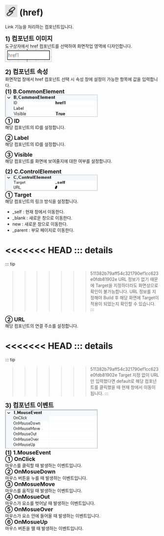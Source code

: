 # <img src="../../.vuepress/public/documentation/view-designer/Structure/Tool_Box/href.png" style="position: relative;top: 5px;" width="40" height="40"> (href)
Link 기능을 처리하는 컴포넌트입니다.

<b style="font-size: 20px"> 1) 컴포넌트 이미지 </b> <br/>
도구상자에서 href 컴포넌트를 선택하여 화면작업 영역에 디자인합니다. <br/>
<img src="../../.vuepress/public/documentation/view-designer/Href/href_Image.png" style="border: 1px solid #bbb;" width="150" height="40"> <br/>

<b style="font-size: 20px"> 2) 컴포넌트 속성 </b> <br/>
화면작업 창에서 href 컴포넌트 선택 시 속성 창에 설정이 가능한 항목에 값을 입력합니다. <br/>
<b style="font-size: 18px"> (1) B.CommonElement </b> <br/>
<img src="../../.vuepress/public/documentation/view-designer/Href/href_CommonElement.png"  style="border: 1px solid #bbb;" width="300" height="70"/> <br/>
<b style="font-size: 18px"> ① ID </b> <br/>
해당 컴포넌트의 ID를 설정합니다.  

<b style="font-size: 18px"> ② Label </b> <br/>
해당 컴포넌트의 ID를 설정합니다.  

<b style="font-size: 18px"> ③ Visible </b> <br/>
해당 컴포넌트를 화면에 보여줄지에 대한 여부를 설정합니다. 

<b style="font-size: 18px"> (2) C.ControlElement </b> <br/>
<img src="../../.vuepress/public/documentation/view-designer/Href/href_ControlElement.png"  style="border: 1px solid #bbb;" width="300" height="50"/> <br/>
<b style="font-size: 18px"> ① Target </b> <br/>
해당 컴포넌트의 링크 방식을 설정합니다.  
- _self : 현재 창에서 이동한다.
- _blank : 새로운 창으로 이동한다.
- new : 새로운 창으로 이동한다.
- _parent : 부모 페이지로 이동한다.

<!-- Remark -->
<<<<<<< HEAD
::: details <Badge type="tip" text="Remark" vertical="middle" /> 
=======
::: tip <Badge type="tip" text="Remark" vertical="middle" /> 
>>>>>>> 511382b79aff54c321790ef1cc623e0fdb81902e
URL 정보가 없기 때문에 Target을 지정하더라도 화면상으로 확인이 불가능합니다. URL 정보를 지정해야 Build 후 해당 화면에 Target이 적용이 되었는지 확인할 수 있습니다.
:::
<!-- -->
<b style="font-size: 18px"> ② URL </b> <br/>
해당 컴포넌트의 연결 주소를 설정합니다. 
<!-- Remark -->
<<<<<<< HEAD
::: details <Badge type="tip" text="Remark" vertical="middle" /> 
=======
::: tip <Badge type="tip" text="Remark" vertical="middle" /> 
>>>>>>> 511382b79aff54c321790ef1cc623e0fdb81902e
Target 지정 없이 URL만 입력했다면 default로 해당 컴포넌트를 클릭했을 때 현재 창에서 이동이 됩니다.
:::
<!-- --> 

<b style="font-size: 20px"> 3) 컴포넌트 이벤트 </b> <br/>
<img src="../../.vuepress/public/documentation/view-designer/PictureBox/PictureBox_Event.png"  style="border: 1px solid #bbb;" width="300" height="125"/> <br/> 
<b style="font-size: 18px"> (1) 1.MouseEvent </b> <br/>
<b style="font-size: 18px"> ① OnClick </b> <br/>
마우스를 클릭할 때 발생하는 이벤트입니다. <br/>
<b style="font-size: 18px"> ② OnMosueDown </b> <br/>
마우스 버튼을 누를 때 발생하는 이벤트입니다. <br/>
<b style="font-size: 18px"> ③ OnMosueMove </b> <br/>
마우스를 움직일 때 발생하는 이벤트입니다. <br/>
<b style="font-size: 18px"> ④ OnMosueOut </b> <br/>
마우스가 요소를 벗어날 때 발생하는 이벤트입니다. <br/>
<b style="font-size: 18px"> ⑤ OnMosueOver </b> <br/>
마우스가 요소 안에 들어올 때 발생하는 이벤트입니다. <br/>
<b style="font-size: 18px"> ⑥ OnMosueUp </b> <br/>
마우스 버튼을 뗄 때 발생하는 이벤트입니다. <br/>